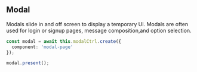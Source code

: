 ## Modal

Modals slide in and off screen to display a temporary UI. Modals are often used for login or signup pages, message composition,and option selection.

```typescript
const modal = await this.modalCtrl.create({
  component: 'modal-page'
});

modal.present();
```